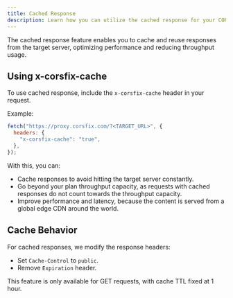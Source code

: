 ```yaml
---
title: Cached Response
description: Learn how you can utilize the cached response for your CORS proxy request.
---
```


The cached response feature enables you to cache and reuse responses from the target server, optimizing performance and reducing throughput usage.

## Using x-corsfix-cache

To use cached response, include the `x-corsfix-cache` header in your request.

Example:

```javascript
fetch("https://proxy.corsfix.com/?<TARGET_URL>", {
  headers: {
    "x-corsfix-cache": "true",
  },
});
```

With this, you can:

- Cache responses to avoid hitting the target server constantly.
- Go beyond your plan throughput capacity, as requests with cached responses do not count towards the throughput capacity.
- Improve performance and latency, because the content is served from a global edge CDN around the world.

## Cache Behavior

For cached responses, we modify the response headers:

- Set `Cache-Control` to `public`.
- Remove `Expiration` header.

This feature is only available for GET requests, with cache TTL fixed at 1 hour.
